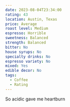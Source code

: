 ```yaml
---
date: 2023-08-04T23:34:00
rating: 43
location: Austin, Texas
price: Average
roast level: Medium
espresso: Horrible
sweetness: Balanced
strength: Balanced
bitter: No
house syrups: No
specialty drinks: No
espresso variety: No
mixed: Yes
edible decor: No
tags:
  - Coffee
  - Rating
---
```



So acidic gave me heartburn
